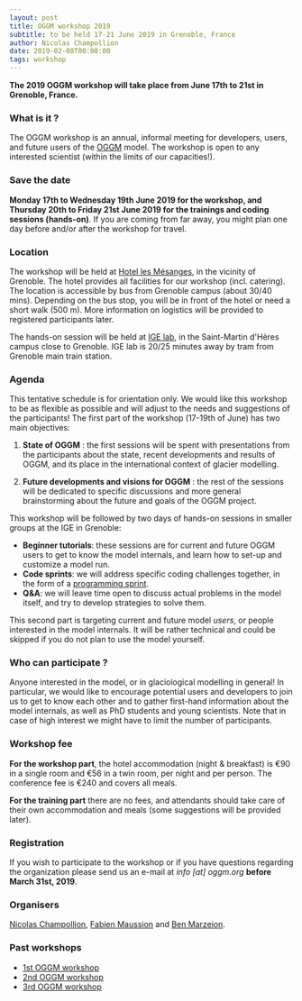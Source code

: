 ```yaml
---
layout: post
title: OGGM workshop 2019
subtitle: to be held 17-21 June 2019 in Grenoble, France
author: Nicolas Champollion
date: 2019-02-08T00:00:00
tags: workshop
---
```


**The 2019 OGGM workshop will take place from June 17th to 21st in Grenoble,
France.**

### What is it ?

The OGGM workshop is an annual, informal meeting for developers, users, and future users
of the [OGGM](http://docs.oggm.org) model. The workshop is open to any interested scientist
(within the limits of our capacities!).

### Save the date

**Monday 17th to Wednesday 19th June 2019 for the workshop, and Thursday 20th to 
Friday 21st June 2019 for the trainings and coding sessions (hands-on)**. If you are coming 
from far away, you might plan one day before and/or after the workshop for travel.

### Location

The workshop will be held at [Hotel les Mésanges](http://www.hotel-les-mesanges.com/),
in the vicinity of Grenoble. The hotel provides all facilities for our workshop
(incl. catering). The location is accessible by bus from Grenoble campus
(about 30/40 mins). Depending on the bus stop, you will be in front of the hotel
or need a short walk (500 m). More information on logistics will be provided
to registered participants later. 

The hands-on session will be held at [IGE lab](http://www.ige-grenoble.fr/),
in the Saint-Martin d'Hères campus close to Grenoble. IGE lab is
20/25 minutes away by tram from Grenoble main train station.

### Agenda

This tentative schedule is for orientation only. We would like this workshop
to be as flexible as possible and will adjust to the needs and suggestions of the participants!
The first part of the workshop (17-19th of June) has two main objectives:

1. **State of OGGM** : the first sessions will be spent with presentations from the
participants about the state, recent developments and results of OGGM, 
and its place in the international context of glacier modelling.

2. **Future developments and visions for OGGM** : the rest of the sessions
will be dedicated to specific discussions and more general brainstorming
about the future and goals of the OGGM project.
    
This workshop will be followed by two days of hands-on sessions 
in smaller groups at the IGE in Grenoble:

- **Beginner tutorials**: these sessions are for current and future OGGM users to
  get to know the model internals, and learn how to set-up and customize a model run.
- **Code sprints**: we will address specific coding challenges
  together, in the form of a [programming sprint](https://oggm.org/2018/10/16/hack-day/).
- **Q&A**: we will leave time open to discuss actual problems in the model itself,
  and try to develop strategies to solve them.
    
This second part is targeting current and future model *users*, or 
people interested in the model internals. 
It will be rather technical and could be skipped if you do not plan to
use the model yourself.

### Who can participate ?

Anyone interested in the model, or in glaciological modelling
in general! In particular, we would like to encourage potential users and
developers to join us to get to know each other and to gather first-hand
information about the model internals, as well as PhD students and young scientists.
Note that in case of high interest we might have to limit the number of participants.

### Workshop fee

**For the workshop part**, the hotel accommodation (night & breakfast)
is €90 in a single room and €56 in a twin room, per night and per person.
The conference fee is €240 and covers all meals.

**For the training part** there are no fees, and attendants should take care
of their own accommodation and meals (some suggestions will be provided later).

### Registration

If you wish to participate to the workshop or if you have questions regarding
the organization please send us an e-mail at _info [at] oggm.org_
**before March 31st, 2019**.

### Organisers

[Nicolas Champollion](https://geographie.uni-bremen.de/index.php?option=com_jresearch&view=member&task=show&id=87), [Fabien Maussion](http://fabienmaussion.info/) and [Ben Marzeion](http://marzeion.info/).

### Past workshops

- <u> <a href="{{ site.url }}/2016/02/11/1st-oggm-worshop-summary/"> 1st OGGM workshop </a> </u>
- <u> <a href="{{ site.url }}/2017/04/03/2nd-oggm-worshop-summary/"> 2nd OGGM workshop </a> </u>
- <u> <a href="{{ site.url }}/2018/06/29/3nd-oggm-worshop-summary/"> 3rd OGGM workshop </a> </u>
